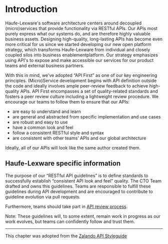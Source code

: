 # Introduction

Haufe-Lexware's software architecture centers around decoupled (micro)services that provide functionality via RESTful APIs. Our APIs most purely express what our systems do, and are therefore highly valuable business assets. Designing high-quality, long-lasting APIs has become even more critical for us since we started developing our new open platform strategy, which transforms Haufe-Lexware from individual and closely coupled silos into business enablementplatform. Our strategy emphasizes using API's to expose and make accessible our services for our product teams and external business partners.

With this in mind, we’ve adopted “API First” as one of our key engineering principles. (Micro)Service development begins with API definition outside the code and ideally involves ample peer-review feedback to achieve high-quality APIs. API First encompasses a set of quality-related standards and fosters a peer review culture including a lightweight review procedure.
We encourage our teams to follow them to ensure that our APIs:

- are easy to understand and learn
- are general and abstracted from specific implementation and use cases
- are robust and easy to use
- have a common look and feel
- follow a consistent RESTful style and syntax
- are consistent with other teams’ APIs and our global architecture

Ideally, all of our APIs will look like the same author created them.

## Haufe-Lexware specific information

The purpose of our “RESTful API guidelines” is to define standards to successfully establish “consistent API look and feel” quality. The CTO Team drafted and owns this guidelines. Teams are responsible to fulfill these guidelines during API development and are encouraged to contribute to guideline evolution via pull requests.

Furthermore, teams should take part in [API review process](../api-design-review-process/api-design-review-process.md).

Note: These guidelines will, to some extent, remain work in progress as our work evolves, but teams can confidently follow and trust them.

---
This chapter was adopted from the [Zalando API Styleguide](https://github.com/zalando/restful-api-guidelines/blob/master/Introduction.md)